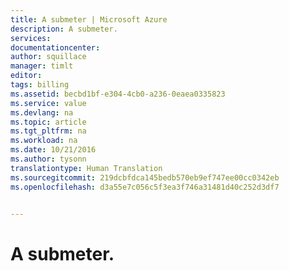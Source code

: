 ```yaml
---
title: A submeter | Microsoft Azure
description: A submeter.
services: 
documentationcenter: 
author: squillace
manager: timlt
editor: 
tags: billing
ms.assetid: becbd1bf-e304-4cb0-a236-0eaea0335823
ms.service: value
ms.devlang: na
ms.topic: article
ms.tgt_pltfrm: na
ms.workload: na
ms.date: 10/21/2016
ms.author: tysonn
translationtype: Human Translation
ms.sourcegitcommit: 219dcbfdca145bedb570eb9ef747ee00cc0342eb
ms.openlocfilehash: d3a55e7c056c5f3ea3f746a31481d40c252d3df7


---
```

# <a name="to-be-submitted"></a>A submeter.



<!--HONumber=Nov16_HO2-->


